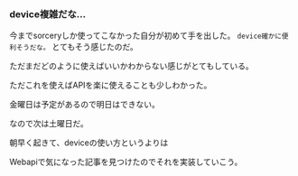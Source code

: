 ### device複雑だな...

今までsorceryしか使ってこなかった自分が初めて手を出した。
`device確かに便利そうだな。`
とてもそう感じたのだ。

ただまだどのように使えばいいかわからない感じがとてもしている。

ただこれを使えばAPIを楽に使えることも少しわかった。

金曜日は予定があるので明日はできない。

なので次は土曜日だ。

朝早く起きて、deviceの使い方というよりは

Webapiで気になった記事を見つけたのでそれを実装していこう。
